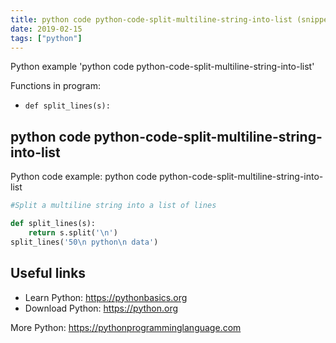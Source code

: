 ```yaml
---
title: python code python-code-split-multiline-string-into-list (snippet)
date: 2019-02-15
tags: ["python"]
---
```

Python example 'python code python-code-split-multiline-string-into-list'

Functions in program: 
* `def split_lines(s):`

## python code python-code-split-multiline-string-into-list

Python code example: python code python-code-split-multiline-string-into-list

```python
#Split a multiline string into a list of lines

def split_lines(s):
    return s.split('\n')
split_lines('50\n python\n data')


```

## Useful links

- Learn Python: https://pythonbasics.org
- Download Python: https://python.org

More Python: https://pythonprogramminglanguage.com
